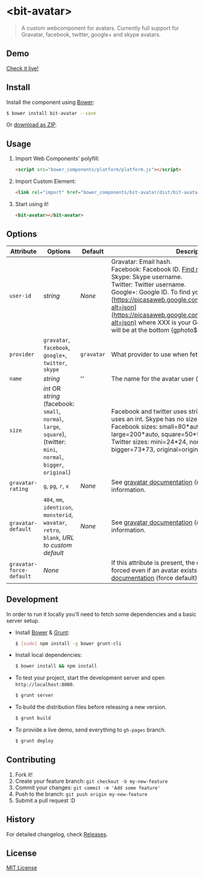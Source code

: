 # &lt;bit-avatar&gt;

> A custom webcomponent for avatars. Currently full support for Gravatar, facebook, twitter, google+ and skype avatars.

## Demo

[Check it live!](http://hbogs.github.io/bit-avatar)

## Install

Install the component using [Bower](http://bower.io/):

```sh
$ bower install bit-avatar --save
```

Or [download as ZIP](https://github.com/hbogs/bit-avatar/archive/master.zip).

## Usage

1. Import Web Components' polyfill:

    ```html
    <script src="bower_components/platform/platform.js"></script>
    ```

2. Import Custom Element:

    ```html
    <link rel="import" href="bower_components/bit-avatar/dist/bit-avatar.html">
    ```

3. Start using it!

    ```html
    <bit-avatar></bit-avatar>
    ```

## Options

Attribute     | Options     | Default      | Description
---           | ---         | ---          | ---
`user-id`     | *string*   | *None*        | Gravatar: Email hash.<br>Facebook: Facebook ID. [Find my ID](http://findmyfbid.com/ "Find my Facebook ID")<br>Skype: Skype username.<br>Twitter: Twitter username.<br>Google+: Google ID. To find your Google ID, go to [https://picasaweb.google.com/data/entry/api/user/XXX?alt=json](https://picasaweb.google.com/data/entry/api/user/XXX?alt=json) where XXX is your Google username. Your ID will be at the bottom (gphoto$user).
`provider`    | `gravatar`, `facebook`, `google+`, `twitter`, `skype` | `gravatar` | What provider to use when fetching the avatar.
`name` | *string* | '' | The name for the avatar user (alt-attribute)
`size` | *int* OR *string* (facebook: `small`, `normal`, `large`, `square`), (twitter: `mini`, `normal`, `bigger`, `original`) | | Facebook and twitter uses strings. Gravatar and google+ uses an int. Skype has no size options.<br> Facebook sizes: small=80\*auto, normal=100\*auto, large=200\*auto, square=50\*50.<br> Twitter sizes: mini=24\*24, normal=48\*48, bigger=73\*73, original=original size.
`gravatar-rating` | `g`, `pg`, `r`, `x` | *None* | See [gravatar documentation](https://en.gravatar.com/site/implement/images/) (rating) for more information.
`gravatar-default` | `404`, `mm`, `identicon`, `monsterid`, `wavatar`, `retro`, `blank`, *URL to custom default* | *None* | See [gravatar documentation](https://en.gravatar.com/site/implement/images/) (default image) for more information.
`gravatar-force-default` | *None* | | If this attribute is present, the default gravatar will be forced even if an avatar exists for that user. See [gravatar documentation](https://en.gravatar.com/site/implement/images/) (force default) for more information.



## Development

In order to run it locally you'll need to fetch some dependencies and a basic server setup.

* Install [Bower](http://bower.io/) & [Grunt](http://gruntjs.com/):

    ```sh
    $ [sudo] npm install -g bower grunt-cli
    ```

* Install local dependencies:

    ```sh
    $ bower install && npm install
    ```

* To test your project, start the development server and open `http://localhost:8000`.

    ```sh
    $ grunt server
    ```

* To build the distribution files before releasing a new version.

    ```sh
    $ grunt build
    ```

* To provide a live demo, send everything to `gh-pages` branch.

    ```sh
    $ grunt deploy
    ```

## Contributing

1. Fork it!
2. Create your feature branch: `git checkout -b my-new-feature`
3. Commit your changes: `git commit -m 'Add some feature'`
4. Push to the branch: `git push origin my-new-feature`
5. Submit a pull request :D

## History

For detailed changelog, check [Releases](https://github.com/hbogs/bit-avatar/releases).

## License

[MIT License](http://opensource.org/licenses/MIT)
